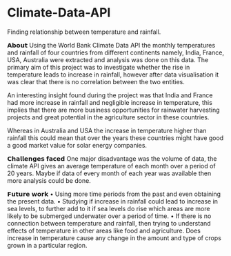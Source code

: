 # Climate-Data-API
Finding relationship between temperature and rainfall.

𝗔𝗯𝗼𝘂𝘁
Using the World Bank Climate Data API the monthly temperatures and rainfall of four countries from different continents namely, India, France, USA, Australia
were extracted and analysis was done on this data. The primary aim of this project was to investigate whether the rise in temperature leads to increase in rainfall,
however after data visualisation it was clear that there is no correlation between the two entities.

An interesting insight found during the project was that India and France had more increase in rainfall and negligible increase in temperature, 
this implies that there are more business opportunities for rainwater harvesting projects and great potential in the agriculture sector in these countries. 

Whereas in Australia and USA the increase in temperature higher than rainfall this could mean that over the years these countries might
have good a good market value for solar energy companies.

𝗖𝗵𝗮𝗹𝗹𝗲𝗻𝗴𝗲𝘀 𝗳𝗮𝗰𝗲𝗱
One major disadvantage was the volume of data, the climate API gives an average temperature of each month over a period of 20 years. Maybe if data of every month of each year was available then more analysis could be done.

𝗙𝘂𝘁𝘂𝗿𝗲 𝘄𝗼𝗿𝗸
• Using more time periods from the past and even obtaining the present data.
• Studying if increase in rainfall could lead to increase in sea levels, to further add to it if sea levels do rise which areas are more likely to be submerged underwater over a period of time.
• If there is no connection between temperature and rainfall, then trying to understand effects of temperature in other areas like food and agriculture. Does increase in temperature cause any change in the amount and type of crops grown in a particular region.
